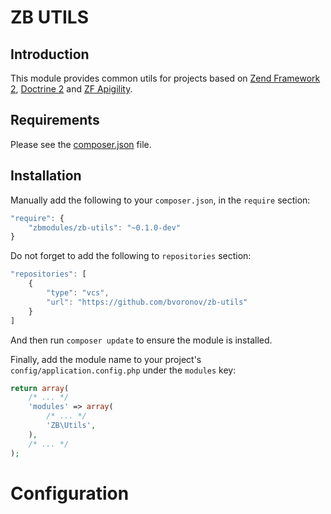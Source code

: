 ZB UTILS
======

Introduction
------------

This module provides common utils for projects based on [Zend Framework 2](https://github.com/zendframework/zf2), [Doctrine 2](https://github.com/doctrine/doctrine2) and [ZF Apigility](https://github.com/zfcampus/zf-apigility).

Requirements
------------
  
Please see the [composer.json](composer.json) file.

Installation
------------

Manually add the following to your `composer.json`, in the `require` section:

```javascript
"require": {
    "zbmodules/zb-utils": "~0.1.0-dev"
}
```

Do not forget to add the following to `repositories` section:

```javascript
"repositories": [
    {
        "type": "vcs",
        "url": "https://github.com/bvoronov/zb-utils"
    }
]
```

And then run `composer update` to ensure the module is installed.

Finally, add the module name to your project's `config/application.config.php` under the `modules`
key:

```php
return array(
    /* ... */
    'modules' => array(
        /* ... */
        'ZB\Utils',
    ),
    /* ... */
);
```

Configuration
=============
